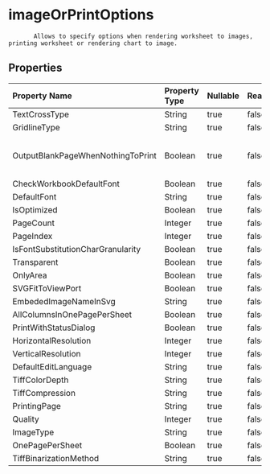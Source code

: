 # **imageOrPrintOptions**

           Allows to specify options when rendering worksheet to images, printing worksheet or rendering chart to image.            

## **Properties**

| Property Name | Property Type | Nullable |  ReadOnly | DefaultValue | Description | 
| :- | :- | :- |:- |  :- | :- |
|TextCrossType|String|true|false |  |TextCrossType|
|GridlineType|String|true|false |  |GridlineType|
|OutputBlankPageWhenNothingToPrint|Boolean|true|false |  |Indicates whether to output a blank page when there is nothing to print.|
|CheckWorkbookDefaultFont|Boolean|true|false |  ||
|DefaultFont|String|true|false |  ||
|IsOptimized|Boolean|true|false |  ||
|PageCount|Integer|true|false |  ||
|PageIndex|Integer|true|false |  ||
|IsFontSubstitutionCharGranularity|Boolean|true|false |  ||
|Transparent|Boolean|true|false |  ||
|OnlyArea|Boolean|true|false |  ||
|SVGFitToViewPort|Boolean|true|false |  ||
|EmbededImageNameInSvg|String|true|false |  ||
|AllColumnsInOnePagePerSheet|Boolean|true|false |  ||
|PrintWithStatusDialog|Boolean|true|false |  ||
|HorizontalResolution|Integer|true|false |  ||
|VerticalResolution|Integer|true|false |  ||
|DefaultEditLanguage|String|true|false |  |DefaultEditLanguage|
|TiffColorDepth|String|true|false |  |ColorDepth|
|TiffCompression|String|true|false |  |TiffCompression|
|PrintingPage|String|true|false |  |PrintingPageType|
|Quality|Integer|true|false |  ||
|ImageType|String|true|false |  |ImageType|
|OnePagePerSheet|Boolean|true|false |  ||
|TiffBinarizationMethod|String|true|false |  |ImageBinarizationMethod|

